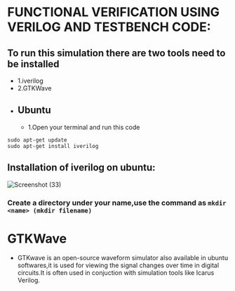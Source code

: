# FUNCTIONAL VERIFICATION USING VERILOG AND TESTBENCH CODE:
## To run this simulation there are two tools need to be installed
- 1.iverilog
- 2.GTKWave
- ## Ubuntu
   - 1.Open your terminal and run this code
```
sudo apt-get update
sudo apt-get install iverilog
```
## Installation of iverilog on ubuntu:

![Screenshot (33)](https://github.com/Nithishv26-git/vsdsquadronmini/assets/173581404/bcddde7f-824d-4c13-88c2-339b92f445a8)
### Create a directory under your name,use the command as `mkdir <name> (mkdir filename)`
# GTKWave
- GTKwave is an open-source waveform simulator also available in ubuntu softwares,it is used for viewing the signal changes over time in digital circuits.It is often used in conjuction with simulation tools like Icarus Verilog.
